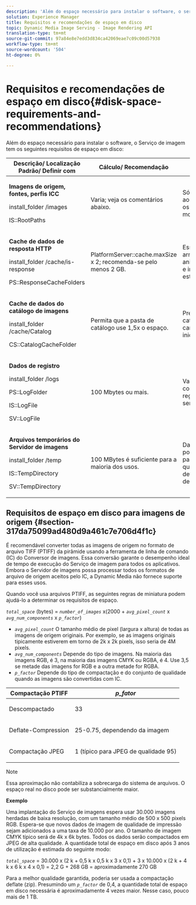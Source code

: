 ```yaml
---
description: 'Além do espaço necessário para instalar o software, o serviço de imagem tem os seguintes requisitos de espaço em disco '
solution: Experience Manager
title: Requisitos e recomendações de espaço em disco
topic: Dynamic Media Image Serving - Image Rendering API
translation-type: tm+mt
source-git-commit: 97a84e8e7edd3d834ca42069eae7c09c00d57938
workflow-type: tm+mt
source-wordcount: '504'
ht-degree: 0%

---
```



# Requisitos e recomendações de espaço em disco{#disk-space-requirements-and-recommendations}

Além do espaço necessário para instalar o software, o Serviço de imagem tem os seguintes requisitos de espaço em disco:

<table id="table_0AE363AB76304F258A19E43500FE8423"> 
 <thead> 
  <tr> 
   <th class="entry"> <b>Descrição/ Localização Padrão/ Definir com</b> </th> 
   <th class="entry"> <b>Cálculo/ Recomendação</b> </th> 
   <th class="entry"> <b>Comentários</b> </th> 
  </tr> 
 </thead>
 <tbody> 
  <tr> 
   <td> <p><b>Imagens de origem, fontes, perfis ICC</b> </p> <p> <span class="filepath"> <span class="varname"> install_folder  </span>/images  </span> <span class="codeph"></span> </p> <p> <span class="codeph"> IS::RootPaths  </span> </p> </td> 
   <td> <p>Varia; veja os comentários abaixo. </p> </td> 
   <td> <p>Só precisa ser acessível ao servidor de imagens; os servidores nunca modificam os dados. </p> </td> 
  </tr> 
  <tr> 
   <td> <p><b>Cache de dados de resposta HTTP</b> </p> <p> <span class="filepath"> <span class="varname"> install_folder  </span>/cache/is-response  </span> </p> <p> <span class="codeph"> PS::ResponseCacheFolders  </span> </p> </td> 
   <td> <p> <span class="codeph"> PlatformServer::cache.maxSize  </span> x 2; recomenda-se pelo menos 2 GB. </p> </td> 
   <td> <p>Esse cache também armazena dados aninhados/incorporados e imagens de origem estrangeira. </p> </td> 
  </tr> 
  <tr> 
   <td> <p><b>Cache de dados do catálogo de imagens</b> </p> <p> <span class="filepath"> <span class="varname"> install_folder  </span>/cache/Catalog  </span> </p> <p> <span class="codeph"> CS::CatalogCacheFolder  </span> </p> </td> 
   <td> <p>Permita que a pasta de catálogo use 1,5x o espaço. </p> </td> 
   <td> <p>Preenchido quando os catálogos são carregados inicialmente. </p> </td> 
  </tr> 
  <tr> 
   <td> <p><b>Dados de registro</b> </p> <p> <span class="filepath"> <span class="varname"> install_folder  </span>/logs  </span> </p> <p> <span class="codeph"> PS::LogFolder  </span> </p> <p> <span class="codeph"> IS::LogFile  </span> </p> <p> <span class="codeph"> SV::LogFile  </span> </p> </td> 
   <td> <p>100 Mbytes ou mais. </p> </td> 
   <td> <p>Varia dependendo da configuração de registro e do uso do servidor. </p> </td> 
  </tr> 
  <tr> 
   <td> <p><b>Arquivos temporários do Servidor de imagens</b> </p> <p> <span class="filepath"> <span class="varname"> install_folder  </span>/temp  </span> </p> <p> <span class="codeph"> IS::TempDirectory  </span> </p> <p> <span class="codeph"> SV::TempDirectory  </span> </p> </td> 
   <td> <p>100 MBytes é suficiente para a maioria dos usos. </p> </td> 
   <td> <p>Dados de vida curta; pode ser necessário para imagens de origem que não sejam PTIFFs e determinados formatos de imagem de resposta. </p> </td> 
  </tr> 
 </tbody> 
</table>

## Requisitos de espaço em disco para imagens de origem {#section-317da75099ad480d9a461c7e706d4f1c}

É recomendável converter todas as imagens de origem no formato de arquivo TIFF (PTIFF) da pirâmide usando a ferramenta de linha de comando (IC) do Conversor de imagens. Essa conversão garante o desempenho ideal de tempo de execução do Serviço de imagem para todos os aplicativos. Embora o Servidor de imagens possa processar todos os formatos de arquivo de origem aceitos pelo IC, a Dynamic Media não fornece suporte para esses usos.

Quando você usa arquivos PTIFF, as seguintes regras de miniatura podem ajudá-lo a determinar os requisitos de espaço.

*`total_space`* (bytes) =  *`number_of_images`* x(2000 +  *`avg_pixel_count`* x  *`avg_num_components`* x  *`p_factor`*)

* *`avg_pixel_count`* O tamanho médio de pixel (largura x altura) de todas as imagens de origem originais. Por exemplo, se as imagens originais tipicamente estiverem em torno de 2k x 2k pixels, isso seria de 4M pixels.
* *`avg_num_components`* Depende do tipo de imagens. Na maioria das imagens RGB, é 3, na maioria das imagens CMYK ou RGBA, é 4. Use 3,5 se metade das imagens for RGB e a outra metade for RGBA.
* *`p_factor`* Depende do tipo de compactação e do conjunto de qualidade quando as imagens são convertidas com IC.

<table id="table_89995BECF30243569954819D07DA2A2F"> 
 <thead> 
  <tr> 
   <th class="entry"> <b>Compactação PTIFF</b> </th> 
   <th class="entry"> <b><i>p_fator</i></b> </th> 
  </tr> 
 </thead>
 <tbody> 
  <tr> 
   <td> <p>Descompactado </p> </td> 
   <td> <p> 33 </p> </td> 
  </tr> 
  <tr> 
   <td> <p>Deflate-Compression </p> </td> 
   <td> <p> 25-0.75, dependendo da imagem </p> </td> 
  </tr> 
  <tr> 
   <td> <p>Compactação JPEG </p> </td> 
   <td> <p> 1 (típico para JPEG de qualidade 95) </p> </td> 
  </tr> 
 </tbody> 
</table>

>[!NOTE]
>
>Essa aproximação não contabiliza a sobrecarga do sistema de arquivos. O espaço real no disco pode ser substancialmente maior.

**Exemplo**

Uma implantação do Serviço de imagens espera usar 30.000 imagens herdadas de baixa resolução, com um tamanho médio de 500 x 500 pixels RGB. Espera-se que novos dados de imagem de qualidade de impressão sejam adicionados a uma taxa de 10.000 por ano. O tamanho de imagem CMYK típico será de 4k x 6k bytes. Todos os dados serão compactados em JPEG de alta qualidade. A quantidade total de espaço em disco após 3 anos de utilização é estimada do seguinte modo:

*`total_space`* = 30.000 x (2 k + 0,5 k x 0,5 k x 3 x 0,1) + 3 x 10.000 x (2 k + 4 k x 6 k x 4 x 0,1) = 2,2 G + 268 GB = aproximadamente 270 GB

Para a melhor qualidade garantida, poderia ser usada a compactação deflate (zip). Presumindo um *`p_factor`* de 0,4, a quantidade total de espaço em disco necessária é aproximadamente 4 vezes maior. Nesse caso, pouco mais de 1 TB.
